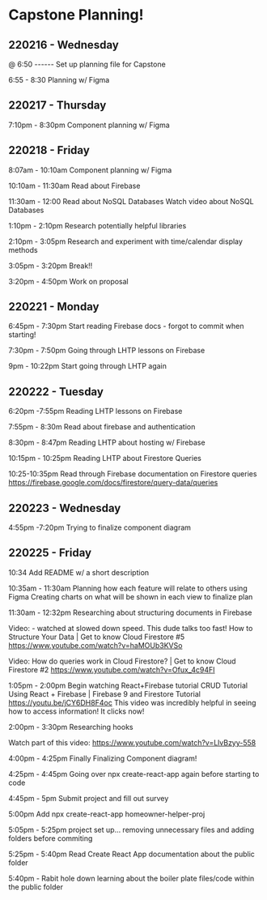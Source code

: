 # Capstone Planning!

220216 - Wednesday
---------------
@ 6:50 ------
Set up planning file for Capstone

6:55 - 8:30
Planning w/ Figma

220217 - Thursday
---------------
7:10pm - 8:30pm
Component planning w/ Figma

220218 - Friday
---------------
8:07am - 10:10am
Component planning w/ Figma

10:10am - 11:30am
Read about Firebase

11:30am - 12:00
Read about NoSQL Databases
Watch video about NoSQL Databases

1:10pm - 2:10pm
Research potentially helpful libraries

2:10pm - 3:05pm
Research and experiment with time/calendar display methods

3:05pm - 3:20pm
Break!!

3:20pm - 4:50pm
Work on proposal

220221 - Monday
---------------
6:45pm - 7:30pm
Start reading Firebase docs - forgot to commit when starting!

7:30pm - 7:50pm
Going through LHTP lessons on Firebase

9pm - 10:22pm
Start going through LHTP again

220222 - Tuesday
---------------
6:20pm -7:55pm
Reading LHTP lessons on Firebase

7:55pm - 8:30m
Read about firebase and authentication

8:30pm - 8:47pm
Reading LHTP about hosting w/ Firebase

10:15pm - 10:25pm
Reading LHTP about Firestore Queries

10:25-10:35pm
Read through Firebase documentation on Firestore queries
https://firebase.google.com/docs/firestore/query-data/queries

220223 - Wednesday
---------------
4:55pm -7:20pm
Trying to finalize component diagram

220225 - Friday
---------------
10:34
Add README w/ a short description

10:35am - 11:30am
Planning how each feature will relate to others using Figma
Creating charts on what will be shown in each view to finalize plan

11:30am - 12:32pm
Researching about structuring documents in Firebase

Video: - watched at slowed down speed. This dude talks too fast!
How to Structure Your Data | Get to know Cloud Firestore #5
https://www.youtube.com/watch?v=haMOUb3KVSo

Video:
How do queries work in Cloud Firestore? | Get to know Cloud Firestore #2
https://www.youtube.com/watch?v=Ofux_4c94FI

1:05pm - 2:00pm
Begin watching React+Firebase tutorial
CRUD Tutorial Using React + Firebase | Firebase 9 and Firestore Tutorial
https://youtu.be/jCY6DH8F4oc
This video was incredibly helpful in seeing how to access information! It clicks now!

2:00pm - 3:30pm
Researching hooks

Watch part of this video:
https://www.youtube.com/watch?v=LlvBzyy-558

4:00pm - 4:25pm
Finally Finalizing Component diagram!

4:25pm - 4:45pm
Going over npx create-react-app again before starting to code

4:45pm - 5pm
Submit project and fill out survey

5:00pm
Add npx create-react-app homeowner-helper-proj

5:05pm - 5:25pm
project set up... removing unnecessary files and adding folders before commiting

5:25pm - 5:40pm
Read Create React App documentation about the public folder

5:40pm - 
Rabit hole down learning about the boiler plate files/code within the public folder